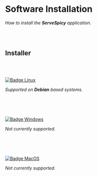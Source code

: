 
# Software Installation

*How to install the **ServeSpicy** application.*

<br>
<br>

<!-- # [![Badge Download]][#] -->
## Installer

<br>
<br>

[![Badge Linux]][Installer]

*Supported on **Debian** based systems.*

<br>
<br>
<br>

[![Badge Windows]][#]

*Not currently supported.*

<br>
<br>
<br>

[![Badge MacOS]][#]

*Not currently supported.*

<br>


<!--   🌶  🌶  🌶  🌶  🌶  🌶  🌶  🌶  🌶  🌶  🌶  🌶  🌶  🌶  🌶  🌶  🌶   -->

[Badge Windows]: https://img.shields.io/badge/Ｗｉｎｄｏｗｓ-0078D6?style=for-the-badge&logoColor=white&logoWidth=30&logo=Windows
[Badge Linux]: https://img.shields.io/badge/Ｌｉｎｕｘ-37a779?style=for-the-badge&logoColor=white&logoWidth=30&logo=Linux
[Badge MacOS]: https://img.shields.io/badge/ＭａｃＯＳ-000000?style=for-the-badge&logoColor=white&logoWidth=30&logo=Apple

[Badge Download]: https://img.shields.io/badge/Ｉｎｓｔａｌｌｅｒ-008FC7?style=for-the-badge&logoColor=white&width=30&logo=DocuSign

[Installer]: https://github.com/ServedSpicy/Install/releases/download/0.6.0/Install.sh

[#]: #
